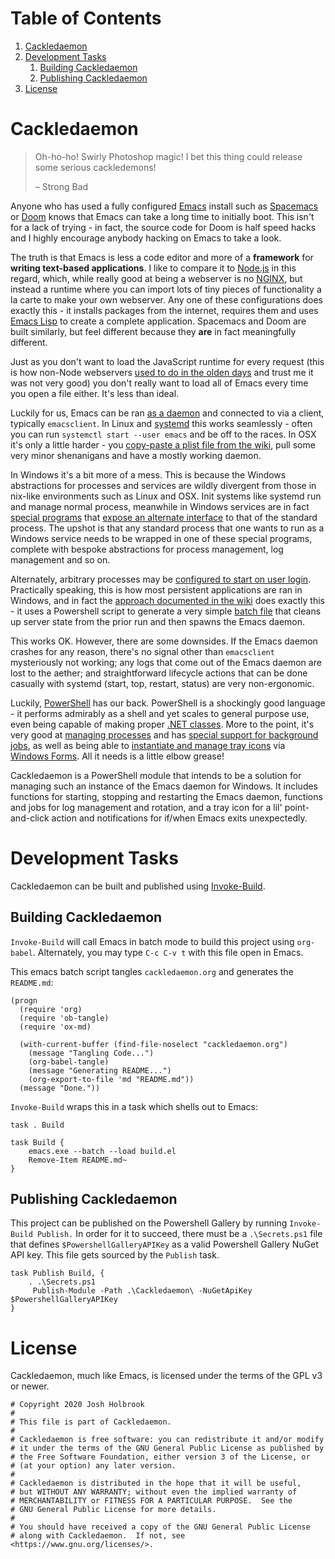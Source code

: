 
# Table of Contents

1.  [Cackledaemon](#orge63e268)
2.  [Development Tasks](#org868ac1f)
    1.  [Building Cackledaemon](#org179f178)
    2.  [Publishing Cackledaemon](#org2d0be4d)
3.  [License](#org693a20e)


<a id="orge63e268"></a>

# Cackledaemon

> Oh-ho-ho! Swirly Photoshop magic! I bet this thing could release some serious
> cackledemons!
> 
> &#x2013; Strong Bad

Anyone who has used a fully configured [Emacs](https://www.gnu.org/software/emacs/) install such as [Spacemacs](https://www.spacemacs.org/) or [Doom](https://github.com/hlissner/doom-emacs)
knows that Emacs can take a long time to initially boot. This isn't for a lack
of trying - in fact, the source code for Doom is half speed hacks and I highly
encourage anybody hacking on Emacs to take a look.

The truth is that Emacs is less a code editor and more of a **framework** for
**writing text-based applications**. I like to compare it to [Node.js](https://nodejs.org) in this
regard, which, while really good at being a webserver is no [NGINX](https://www.nginx.com/), but instead a
runtime where you can import lots of tiny pieces of functionality a la carte to
make your own webserver. Any one of these configurations does exactly this - it
installs packages from the internet, requires them and uses [Emacs Lisp](https://www.gnu.org/software/emacs/manual/html_node/eintr/) to create
a complete application. Spacemacs and Doom are built similarly, but feel
different because they **are** in fact meaningfully different.

Just as you don't want to load the JavaScript runtime for every request (this is
how non-Node webservers [used to do in the olden days](https://en.wikipedia.org/wiki/Common_Gateway_Interface) and trust me it was not
very good) you don't really want to load all of Emacs every time you open a file
either. It's less than ideal.

Luckily for us, Emacs can be ran [as a daemon](https://www.emacswiki.org/emacs/EmacsAsDaemon) and connected to via a client,
typically `emacsclient`. In Linux and [systemd](https://www.freedesktop.org/wiki/Software/systemd/) this works seamlessly - often you
can run `systemctl start --user emacs` and be off to the races. In OSX it's only
a little harder - you [copy-paste a plist file from the wiki](https://www.emacswiki.org/emacs/EmacsAsDaemon#toc8), pull some very
minor shenanigans and have a mostly working daemon.

In Windows it's a bit more of a mess. This is because the Windows abstractions
for processes and services are wildly divergent from those in nix-like
environments such as Linux and OSX. Init systems like systemd run and manage
normal process, meanwhile in Windows services are in fact [special programs](https://docs.microsoft.com/en-us/dotnet/framework/windows-services/walkthrough-creating-a-windows-service-application-in-the-component-designer) that
[expose an alternate interface](https://docs.microsoft.com/en-us/dotnet/api/system.serviceprocess?view=netframework-4.8) to that of the standard process. The upshot is
that any standard process that one wants to run as a Windows service needs to be
wrapped in one of these special programs, complete with bespoke abstractions for
process management, log management and so on.

Alternately, arbitrary processes may be [configured to start on user login](https://support.microsoft.com/en-us/help/4026268/windows-10-change-startup-apps).
Practically speaking, this is how most persistent applications are ran in
Windows, and in fact the [approach documented in the wiki](https://www.emacswiki.org/emacs/EmacsMsWindowsIntegration#toc8) does exactly this - it
uses a Powershell script to generate a very simple [batch file](https://docs.microsoft.com/en-us/windows-server/administration/windows-commands/windows-commands) that cleans up
server state from the prior run and then spawns the Emacs daemon.

This works OK. However, there are some downsides. If the Emacs daemon crashes
for any reason, there's no signal other than `emacsclient` mysteriously not
working; any logs that come out of the Emacs daemon are lost to the aether; and
straightforward lifecycle actions that can be done casually with systemd (start,
top, restart, status) are very non-ergonomic.

Luckily, [PowerShell](https://docs.microsoft.com/en-us/powershell/scripting/overview) has our back. PowerShell is a shockingly good language - it
performs admirably as a shell and yet scales to general purpose use, even being
capable of making proper [.NET classes](https://docs.microsoft.com/en-us/powershell/module/microsoft.powershell.core/about/about_classes). More to the point, it's very good at
[managing processes](https://docs.microsoft.com/en-us/powershell/scripting/samples/managing-processes-with-process-cmdlets) and has [special support for background jobs](https://docs.microsoft.com/en-us/powershell/scripting/developer/cmdlet/background-jobs), as well as being
able to [instantiate and manage tray icons](https://docs.microsoft.com/en-us/dotnet/api/system.windows.forms.notifyicon) via [Windows Forms](https://docs.microsoft.com/en-us/dotnet/framework/winforms/). All it needs is a
little elbow grease!

Cackledaemon is a PowerShell module that intends to be a solution for managing
such an instance of the Emacs daemon for Windows. It includes functions for
starting, stopping and restarting the Emacs daemon, functions and jobs for log
management and rotation, and a tray icon for a lil' point-and-click action and
notifications for if/when Emacs exits unexpectedly.


<a id="org868ac1f"></a>

# Development Tasks

Cackledaemon can be built and published using [Invoke-Build](https://github.com/nightroman/Invoke-Build).


<a id="org179f178"></a>

## Building Cackledaemon

`Invoke-Build` will call Emacs in batch mode to build this project using
`org-babel`. Alternately, you may type `C-c C-v t` with this file open in Emacs.

This emacs batch script tangles `cackledaemon.org` and generates the `README.md`:

    (progn
      (require 'org)
      (require 'ob-tangle)
      (require 'ox-md)
    
      (with-current-buffer (find-file-noselect "cackledaemon.org")
        (message "Tangling Code...")
        (org-babel-tangle)
        (message "Generating README...")
        (org-export-to-file 'md "README.md"))
      (message "Done."))

`Invoke-Build` wraps this in a task which shells out to Emacs:

    task . Build
    
    task Build {
        emacs.exe --batch --load build.el
        Remove-Item README.md~
    }


<a id="org2d0be4d"></a>

## Publishing Cackledaemon

This project can be published on the Powershell Gallery by running
`Invoke-Build Publish.` In order for it to succeed, there must be a
`.\Secrets.ps1` file that defines `$PowershellGalleryAPIKey` as a valid
Powershell Gallery NuGet API key. This file gets sourced by the `Publish` task.

    task Publish Build, {
        . .\Secrets.ps1
         Publish-Module -Path .\Cackledaemon\ -NuGetApiKey $PowershellGalleryAPIKey
    }


<a id="org693a20e"></a>

# License

Cackledaemon, much like Emacs, is licensed under the terms of the GPL v3 or
newer.

    # Copyright 2020 Josh Holbrook
    #
    # This file is part of Cackledaemon.
    #
    # Cackledaemon is free software: you can redistribute it and/or modify
    # it under the terms of the GNU General Public License as published by
    # the Free Software Foundation, either version 3 of the License, or
    # (at your option) any later version.
    #
    # Cackledaemon is distributed in the hope that it will be useful,
    # but WITHOUT ANY WARRANTY; without even the implied warranty of
    # MERCHANTABILITY or FITNESS FOR A PARTICULAR PURPOSE.  See the
    # GNU General Public License for more details.
    #
    # You should have received a copy of the GNU General Public License
    # along with Cackledaemon.  If not, see <https://www.gnu.org/licenses/>.

